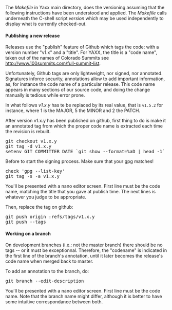 The _Makefile_ in Yaxx main directory, does the versioning assuming
that the following instructions have been understood and applied.
The _Makefile_ calls underneath the C-shell script _version_ which
may be used independently to display what is currently checked-out.

#### Publishing a new release ####

Releases use the "publish" feature of Github which tags the code:
with a version number "v1.x" and a "title". For YAXX, the title
is a "code name", taken out of the names of Colorado Summits
see http://www.100summits.com/full-summit-list.

Unfortunately, Github tags are only lightweight, nor signed,
nor annotated. Signatures inforce security, annotations allow to
add important information, as, for instance the code name of a
particular release.  This code name appears in many sections of
our source code, and doing the change manually is tedious while
error prone.

In what follows _v1.x.y_ has te be replaced by its real value, that is
<code>v1.5.2</code> for instance, where 1 is the MAJOR, 5 the MINOR and
2 the PATCH.

After version v1.x.y has been published on github, first thing
to do is make it an annotated tag from which the proper code name
is extracted each time the revision is rebuilt.
<pre>
git checkout v1.x.y
git tag -d v1.x.y
setenv GIT_COMMITTER_DATE `git show --format=%aD | head -1`
</pre>
Before to start the signing process. Make sure that your gpg matches!
<pre>
check 'gpg --list-key'
git tag -s -a v1.x.y
</pre>
You'll be presented with a nano editor screen. First line must be
the code name, matching the title that you gave at publish time.
The next lines is whatever you judge to be appropriate.

Then, replace the tag on github:
<pre>
git push origin :refs/tags/v1.x.y
git push --tags
</pre>

#### Working on a branch ####

On development branches (i.e.: not the master branch) there should
be no tags -- or it must be exceptionnal. Therefore, the "codename"
is indicated in the first line of the branch's annotation, until it
later becomes the release's code name when merged back to master.

To add an annotation to the branch, do:
<pre>
git branch --edit-description
</pre>
You'll be presented with a nano editor screen. First line must be
the code name. Note that the branch name might differ, although it
is better to have some intuitive correspondance between both.


